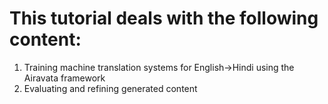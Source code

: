 # This tutorial deals with the following content:
1. Training machine translation systems for English→Hindi using the Airavata framework
2. Evaluating and refining generated content
